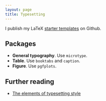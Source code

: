 ```yaml
---
layout: page
title: Typesetting
---
```


I publish my LaTeX [starter templates](https://github.com/annihalated/latex-starter) on Github. 

## Packages
- **General typography**. Use `microtype`.
- **Table**. Use `booktabs` and `caption`.
- **Figure**. Use `pgfplots`.

## Further reading
- [The elements of typesetting style](https://www.mayin.org/ajayshah/MISC/typesetting-etiquette.html)
